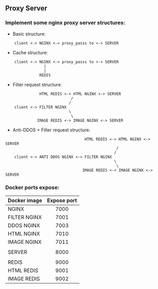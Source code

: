 ## Proxy Server

### Implement some nginx proxy server structures:

-   Basic structure:

```
    client <-> NGINX <-> proxy_passs to <-> SERVER
```

-   Cache structure:

```
    client <-> NGINX <-> proxy_passs to <-> SERVER
                 |
                 |
               REDIS
```

-   Filter request structure:

```
               HTML REDIS <-> HTML NGINX <-> SERVER
                             /
                            /
    client <-> FILTER NGINX
                            \
                             \
              IMAGE REDIS <-> IMAGE NGINX <-> SERVER
```

-   Anti-DDOS + Filter request structure:

```
                                   HTML REDIS <-> HTML NGINX <-> SERVER
                                                 /
                                                /
    client <-> ANTI DDOS NGINX <-> FILTER NGINX
                                                \
                                                 \
                                  IMAGE REDIS <-> IMAGE NGINX <-> SERVER
```

### Docker ports expose:

| Docker image | Expose port |
| ------------ | :---------: |
| NGINX        |    7000     |
| FILTER NGINX |    7001     |
| DDOS NGINX   |    7003     |
| HTML NGINX   |    7010     |
| IMAGE NGINX  |    7011     |
|              |             |
| SERVER       |    8000     |
|              |             |
| REDIS        |    9000     |
| HTML REDIS   |    9001     |
| IMAGE REDIS  |    9002     |
